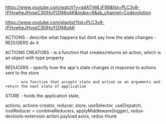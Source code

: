 https://www.youtube.com/watch?v=qdAThMLtF98&list=PLC3y8-rFHvwheJHvseC3I0HuYI2f46oAK&index=6&ab_channel=Codevolution

https://www.youtube.com/playlist?list=PLC3y8-rFHvwheJHvseC3I0HuYI2f46oAK


ACTIONS - describe what happens but dont say how the state changes - REDUSERS do it

ACTIONS CREATORS - is a function that creates/returns an action, which is an object with type property

REDUCERS - specify how the app's state changes in response to actions sent to the store

         - are function that accepts state and action as an arguments and return the next state of application

STORE - holds the application state, 

actions, actions-creator, reducer, store, useSelector, useDispatch, rootReducer = combineReducers, 
applyMiddleware(logger), redux-devtools-extension
action.payload
axios, redux-thunk